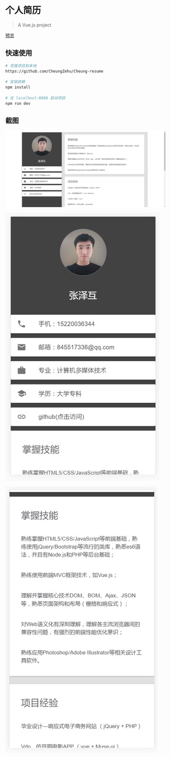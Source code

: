 # 个人简历

> A Vue.js project

[预览](https://cheungzehu.github.io/Cheung-resume/)

## 快速使用

``` bash
# 克隆项目到本地
https://github.com/CheungZehu/Cheung-resume

# 安装依赖
npm install

# 在 localhost:8080 启动项目
npm run dev

```

## 截图

![Image](static/resume.jpg)

![Image](static/resume2.jpg)

![Image](static/resume3.jpg)
